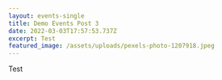 ```yaml
---
layout: events-single
title: Demo Events Post 3
date: 2022-03-03T17:57:53.737Z
excerpt: Test
featured_image: /assets/uploads/pexels-photo-1207918.jpeg
---
```

Test